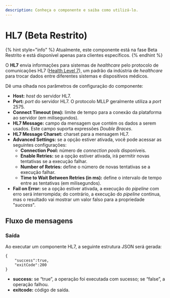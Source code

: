 ```yaml
---
description: Conheça o componente e saiba como utilizá-lo.
---
```


# HL7 (Beta Restrito)

{% hint style="info" %}
Atualmente, este componente está na fase Beta Restrito e está disponível apenas para clientes específicos.
{% endhint %}

O **HL7** envia informações para sistemas de _healthcare_ pelo protocolo de comunicações HL7 ([Health Level 7](https://info.hl7.org/orientation-station)), um padrão da indústria de _healthcare_ para trocar dados entre diferentes sistemas e dispositivos médicos.

Dê uma olhada nos parâmetros de configuração do componente:

* **Host:** _host_ do servidor HL7.
* **Port:** _port_ do servidor HL7. O protocolo MLLP geralmente utiliza a _port_ 2575.
* **Connect Timeout (ms):** limite de tempo para a conexão da plataforma ao servidor (em milisegundos).
* **HL7 Message:** campo da mensagem que contém os dados a serem usados. Este campo suporta expressões _Double Braces_.
* **HL7 Message Charset:** charset para a mensagem HL7.
* **Advanced Settings:** se a opção estiver ativada, você pode acessar as seguintes configurações:
  * **Connection Pool:** número de _connection pools_ disponíveis.
  * **Enable Retries:** se a opção estiver ativada, irá permitir novas tentativas se a execução falhar.
  * **Number of Retries:** define o número de novas tentativas se a execução falhar.
  * **Time to Wait Between Retries (in ms):** define o intervalo de tempo entre as tentativas (em milisegundos).
* **Fail on Error:** se a opção estiver ativada, a execução do _pipeline_ com erro será interrompida; do contrário, a execução do _pipeline_ continua, mas o resultado vai mostrar um valor falso para a propriedade "_success_".

## Fluxo de mensagens

### Saída

Ao executar um componente HL7, a seguinte estrutura JSON será gerada:

```
{
	"success":true,
	"exitCode":200
}

```

* **success:** se “true”, a operação foi executada com sucesso; se “false”, a operação falhou.
* **exitcode:** código de saída.
